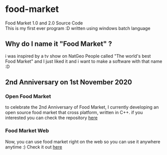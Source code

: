 # food-market
Food Market 1.0 and 2.0 Source Code  
This is my first ever program :D
written using windows batch language

## Why do I name it "Food Market" ?
i was inspired by a tv show on NatGeo People called "The world's best Food Market" and I just liked it and i want to make a software with that name :D

## 2nd Anniversary on 1st November 2020
### Open Food Market
to celebrate the 2nd Anniversary of Food Market, I currently developing an open source food market that cross platform, written in C++. if you interested you can check the repository [here](https://github.com/daffa-db5/open-market)
### Food Market Web
Now, you can use food market right on the web so you can use it anywhere anytime :) Check it out [here](http://fmarket.cf)
